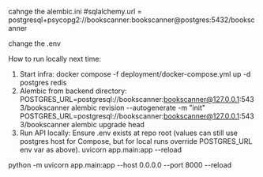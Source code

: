 
cahnge the alembic.ini
#sqlalchemy.url = postgresql+psycopg2://bookscanner:bookscanner@postgres:5432/bookscanner

change the .env

How to run locally next time:
1) Start infra:
docker compose -f deployment/docker-compose.yml up -d postgres redis
2) Alembic from backend directory:
POSTGRES_URL=postgresql://bookscanner:bookscanner@127.0.0.1:5433/bookscanner alembic revision --autogenerate -m "init"
POSTGRES_URL=postgresql://bookscanner:bookscanner@127.0.0.1:5433/bookscanner alembic upgrade head
3) Run API locally:
Ensure .env exists at repo root (values can still use postgres host for Compose, but for local runs override POSTGRES_URL env var as above).
uvicorn app.main:app --reload


python -m uvicorn app.main:app --host 0.0.0.0 --port 8000 --reload

